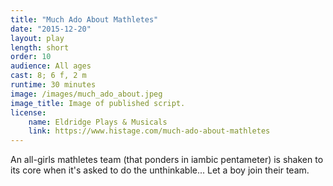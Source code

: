```yaml
---
title: "Much Ado About Mathletes"
date: "2015-12-20"
layout: play
length: short
order: 10
audience: All ages
cast: 8; 6 f, 2 m
runtime: 30 minutes
image: /images/much_ado_about.jpeg
image_title: Image of published script.
license:
    name: Eldridge Plays & Musicals
    link: https://www.histage.com/much-ado-about-mathletes
---
```


An all-girls mathletes team (that ponders in iambic pentameter) is shaken to its core when it's asked to do the unthinkable... Let a boy join their team.
